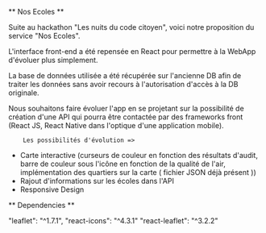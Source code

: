 ** Nos Ecoles **

 Suite au hackathon "Les nuits du code citoyen", voici notre proposition du service "Nos Ecoles". 

 L'interface front-end a été repensée en React pour permettre à la WebApp d'évoluer plus simplement. 

 La base de données utilisée a été récupérée sur l'ancienne DB afin de traiter les données sans avoir recours à l'autorisation d'accès à la DB originale. 

 Nous souhaitons faire évoluer l'app en se projetant sur la possibilité de création d'une API qui pourra être contactée par des frameworks front (React JS, React Native dans l'optique d'une application mobile).

        Les possibilités d'évolution => 

 - Carte interactive (curseurs de couleur en fonction des résultats d'audit, barre de couleur sous l'icône en fonction de la qualité de l'air, implémentation des quartiers sur la carte ( fichier JSON déjà présent ))
 - Rajout d'informations sur les écoles dans l'API 
 - Responsive Design 
 

** Dependencies ** 

"leaflet": "^1.7.1",
"react-icons": "^4.3.1"
"react-leaflet": "^3.2.2"